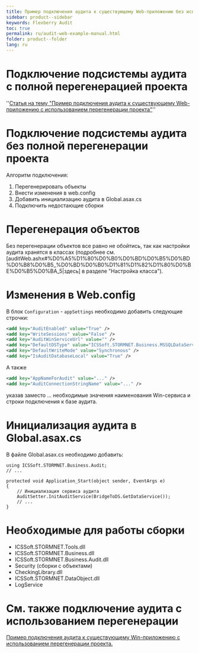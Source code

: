```yaml
---
title: Пример подключения аудита к существующему Web-приложению без использования перегенерации проекта.
sidebar: product--sidebar
keywords: Flexberry Audit
toc: true
permalink: ru/audit-web-example-manual.html
folder: product--folder
lang: ru
---
```


# Подключение подсистемы аудита с полной перегенерацией проекта
''[Статья на тему "Пример подключения аудита к существующему Web-приложению с использованием перегенерации проекта"](audit-web-example-manual.html)''

# Подключение подсистемы аудита без полной перегенерации проекта
Алгоритм подключения:
1. Перегенерировать объекты
2. Внести изменения в web.config
3. Добавить инициализацию аудита в Global.asax.cs
4. Подключить недостающие сборки

# Перегенерация объектов
Без перегенерации объектов все равно не обойтись, так как настройки аудита хранятся в классах (подробнее см. [auditWeb.ashx#%D0%A5%D1%80%D0%B0%D0%BD%D0%B5%D0%BD%D0%B8%D0%B5_%D0%BD%D0%B0%D1%81%D1%82%D1%80%D0%BE%D0%B5%D0%BA_5|здесь] в разделе "Настройка класса").

# Изменения в Web.config
В блок `Configuration` - `appSettings` необходимо добавить следующие строчки:
```xml
<add key="AuditEnabled" value="True" />
<add key="WriteSessions" value="False" />
<add key="AuditWinServiceUrl" value="" />
<add key="DefaultDSType" value="ICSSoft.STORMNET.Business.MSSQLDataService, ICSSoft.STORMNET.Business.MSSQLDataService" />
<add key="DefaultWriteMode" value="Synchronous" />
<add key="IsAuditDatabaseLocal" value="True" />
```
А также 
```xml
<add key="AppNameForAudit" value="..." />
<add key="AuditConnectionStringName" value="..." />
```
указав заместо ... необходимые значения наименования Win-сервиса и строки подключения к базе аудита.

# Инициализация аудита в Global.asax.cs
В файле Global.asax.cs необходимо добавить:

```
using ICSSoft.STORMNET.Business.Audit; 
// ...

protected void Application_Start(object sender, EventArgs e)
{
    // Инициализация сервиса аудита
    AuditSetter.InitAuditService(BridgeToDS.GetDataService());
    // ...
}
```

# Необходимые для работы сборки
* ICSSoft.STORMNET.Tools.dll
* ICSSoft.STORMNET.Business.dll
* ICSSoft.STORMNET.Business.Audit.dll
* Security (сборки с объектами)
* CheckingLibrary.dll
* ICSSoft.STORMNET.DataObject.dll
* LogService

# См. также подключение аудита с использованием перегенерации
[Пример подключения аудита к существующему Win-приложению с использованием перегенерации проекта.](audit-win-example-manual.html)
